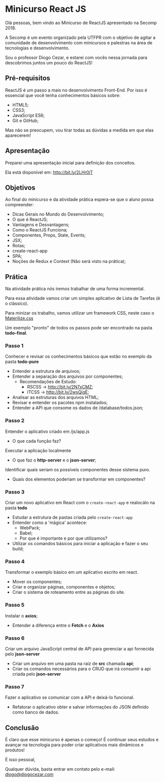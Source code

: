 # Minicurso React JS

Olá pessoas, bem vindo ao Minicurso de ReactJS apresentado na Secomp 2018.

A Secomp é um evento organizado pela UTFPR com o objetivo de agitar a comunidade de desenvolvimento com minicursos e palestras na área de tecnologias e desenvolvimento.

Sou o professor Diogo Cezar, e estarei com vocês nessa jornada para descobrimos juntos um pouco do ReactJS!

## Pré-requisitos

ReactJS é um passo a mais no desenvolvimento Front-End. Por isso é essencial que você tenha conhecimentos básicos sobre:
* HTML5;
* CSS3;
* JavaScript ES6;
* Git e GitHub;

Mas não se preocupem, vou tirar todas as dúvidas a medida em que elas aparecerem!

## Apresentação

Preparei uma apresentação inicial para definição dos conceitos.

Ela está disponível em: http://bit.ly/2LHr0jT

## Objetivos

Ao final do minicurso e da atividade prática espera-se que o aluno possa compreender:

* Dicas Gerais no Mundo do Desenvolvimento;
* O que é ReactJS;
* Vantagens e Desvantagens;
* Como o ReactJS Funciona;
* Componentes, Props, State, Events;
* JSX;
* Rotas;
* create-react-app
* SPA;
* Noções de Redux e Context (Não será visto na prática);

## Prática

Na atividade prática nós iremos trabalhar de uma forma incremental.

Para essa atividade vamos criar um simples aplicativo de Lista de Tarefas (é o clássico).

Para minizar os trabalho, vamos utilizar um framework CSS, neste caso o [Materilize.css](https://materializecss.com/)

Um exemplo "pronto" de todos os passos pode ser encontrado na pasta __todo-final__.

### Passo 1

Conhecer e revisar os conhecimentos básicos que estão no exemplo da pasta __todo-pure__

* Entender a estrutura de arquivos;
* Entender a separação dos arquivos por componentes;
	* Recomendações de Estudo:
		* RSCSS -> http://bit.ly/2N7xCMZ;
		* ITCSS -> http://bit.ly/2wsQigE;
* Analisar as estruturas dos arquivos HTML;
* Revisar e entender os pacotes npm instalados;
* Entender a API que consome os dados de /database/todos.json;

### Passo 2

Entender o aplicativo criado em /js/app.js

* O que cada função faz?

Executar a aplicação localmente

* O que faz o __http-server__ e o __json-server__;

Identificar quais seriam os possíveis componentes desse sistema puro.

* Quais dos elementos poderiam se transformar em componentes?

### Passo 3

Criar um novo aplicativo em React com o ```create-react-app``` e realocálo na pasta __todo__

* Estudar a estrutura de pastas criada pelo ```create-react-app```
* Entender como a 'mágica' acontece:
	* WebPack;
	* Babel;
	* Por que é importante e por que utilizamos?
* Utilizar os comandos básicos para iniciar a aplicação e fazer o seu build;

### Passo 4

Transformar o exemplo básico em um aplicativo escrito em react.

* Mover os componentes;
* Criar e organizar páginas, componentes e objetos;
* Criar o sistema de roteamento entre as páginas do site.

### Passo 5

Instalar o __axios__;

* Entender a diferença entre o __Fetch__ e o __Axios__

### Passo 6

Criar um arquivo JavaScript central de API para gerenciar a api fornecida pelo __json-server__

* Criar um arquivo em uma pasta na raiz de __src__ chamada __api__;
* Criar os comandos necessários para o CRUD que irá consumir a api criada pelo __json-server__

### Passo 7

Fazer o aplicativo se comunicar com a API e deixá-lo funcional.

* Refatorar o aplicativo obter e salvar informações do JSON definido como banco de dados.

## Conclusão

É claro que esse minicurso é apenas o começo! É continuar seus estudos e avançar na tecnologia para poder criar aplicativos mais dinâmicos e produtos!

É isso pessoal,

Qualquer dúvida, basta entrar em contato pelo e-mail: diogo@diogocezar.com